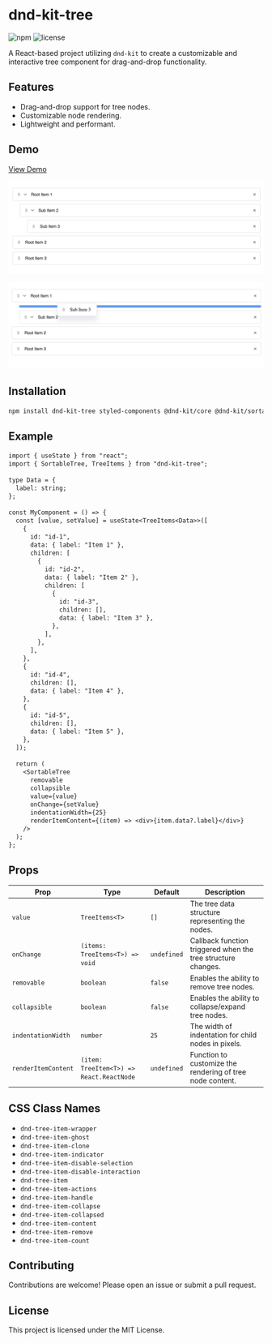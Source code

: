 # dnd-kit-tree

![npm](https://img.shields.io/npm/v/dnd-kit-tree)
![license](https://img.shields.io/npm/l/dnd-kit-tree)

A React-based project utilizing `dnd-kit` to create a customizable and interactive tree component for drag-and-drop
functionality.

## Features

- Drag-and-drop support for tree nodes.
- Customizable node rendering.
- Lightweight and performant.

## Demo
[View Demo](https://vojtechseidler.github.io/dnd-kit-tree/?path=/story/stories-sortabletree--default)

![Example Image 1](./image-1.jpg)

![Example Image 2](./image-2.jpg)

## Installation

```bash
npm install dnd-kit-tree styled-components @dnd-kit/core @dnd-kit/sortable @dnd-kit/utilities
```

## Example

```tsx
import { useState } from "react";
import { SortableTree, TreeItems } from "dnd-kit-tree";

type Data = {
  label: string;
};

const MyComponent = () => {
  const [value, setValue] = useState<TreeItems<Data>>([
    {
      id: "id-1",
      data: { label: "Item 1" },
      children: [
        {
          id: "id-2",
          data: { label: "Item 2" },
          children: [
            {
              id: "id-3",
              children: [],
              data: { label: "Item 3" },
            },
          ],
        },
      ],
    },
    {
      id: "id-4",
      children: [],
      data: { label: "Item 4" },
    },
    {
      id: "id-5",
      children: [],
      data: { label: "Item 5" },
    },
  ]);

  return (
    <SortableTree
      removable
      collapsible
      value={value}
      onChange={setValue}
      indentationWidth={25}
      renderItemContent={(item) => <div>{item.data?.label}</div>}
    />
  );
};
```

## Props

| Prop                | Type                                     | Default     | Description                                                  |
| ------------------- | ---------------------------------------- | ----------- | ------------------------------------------------------------ |
| `value`             | `TreeItems<T>`                           | `[]`        | The tree data structure representing the nodes.              |
| `onChange`          | `(items: TreeItems<T>) => void`          | `undefined` | Callback function triggered when the tree structure changes. |
| `removable`         | `boolean`                                | `false`     | Enables the ability to remove tree nodes.                    |
| `collapsible`       | `boolean`                                | `false`     | Enables the ability to collapse/expand tree nodes.           |
| `indentationWidth`  | `number`                                 | `25`        | The width of indentation for child nodes in pixels.          |
| `renderItemContent` | `(item: TreeItem<T>) => React.ReactNode` | `undefined` | Function to customize the rendering of tree node content.    |

## CSS Class Names

- `dnd-tree-item-wrapper`
- `dnd-tree-item-ghost`
- `dnd-tree-item-clone`
- `dnd-tree-item-indicator`
- `dnd-tree-item-disable-selection`
- `dnd-tree-item-disable-interaction`
- `dnd-tree-item`
- `dnd-tree-item-actions`
- `dnd-tree-item-handle`
- `dnd-tree-item-collapse`
- `dnd-tree-item-collapsed`
- `dnd-tree-item-content`
- `dnd-tree-item-remove`
- `dnd-tree-item-count`

## Contributing

Contributions are welcome! Please open an issue or submit a pull request.

## License

This project is licensed under the MIT License.
